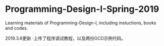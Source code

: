 # Programming-Design-I-Spring-2019
Learning materials of Programming-Design-I, including instuctions, books and codes.

2019.3.6更新
·上传了程序调试教程，以及两份GCD示例代码。

